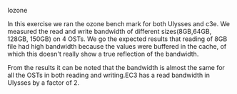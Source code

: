 Iozone

 In this exercise we ran the ozone bench mark for both Ulysses and c3e. We measured the read and write bandwidth  of different sizes(8GB,64GB, 128GB, 150GB) on 4 OSTs.    We  go the expected results that reading  of 8GB file had high bandwidth because the values were buffered in the cache, of which  this doesn't really show a true  reflection of the bandwidth. 

From the results it can be noted that the  bandwidth  is almost the same for all the OSTs in both reading and writing.EC3 has a read bandwidth  in Ulysses by a factor of 2. 